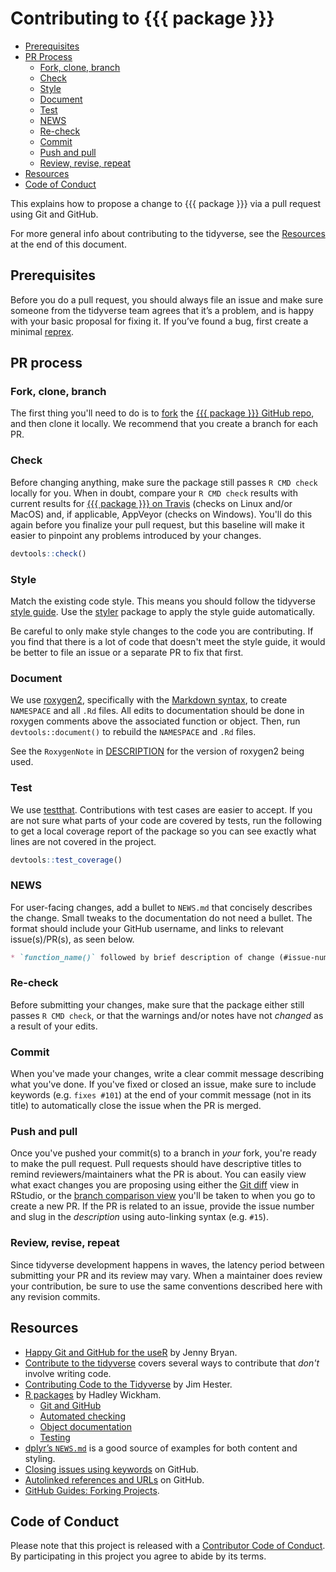 # Contributing to {{{ package }}}

-   [Prerequisites](#prerequisites)
-   [PR Process](#pr-process)
    -   [Fork, clone, branch](#fork-clone-branch)
    -   [Check](#check)
    -   [Style](#style)
    -   [Document](#document)
    -   [Test](#test)
    -   [NEWS](#news)
    -   [Re-check](#re-check)
    -   [Commit](#commit)
    -   [Push and pull](#push-and-pull)
    -   [Review, revise, repeat](#review-revise-repeat)
-   [Resources](#resources)
-   [Code of Conduct](#code-of-conduct)

This explains how to propose a change to {{{ package }}} via a pull request using
Git and GitHub. 

For more general info about contributing to the tidyverse, see the 
[Resources](#resources) at the end of this document.

## Prerequisites

Before you do a pull request, you should always file an issue and make sure
someone from the tidyverse team agrees that it’s a problem, and is happy with
your basic proposal for fixing it. If you’ve found a bug, first create a minimal
[reprex](https://www.tidyverse.org/help/#reprex).

## PR process

### Fork, clone, branch

The first thing you'll need to do is to [fork](https://help.github.com/articles/fork-a-repo/) 
the [{{{ package }}} GitHub repo]({{{github_url}}}), and 
then clone it locally. We recommend that you create a branch for each PR.

### Check

Before changing anything, make sure the package still passes `R CMD check`
locally for you. When in doubt, compare your `R CMD check` results with current
results for [{{{ package }}} on Travis]({{{travis_url}}}) (checks on Linux and/or 
MacOS) and, if applicable, AppVeyor (checks on Windows). You'll do this again
before you finalize your pull request, but this baseline will make it easier to
pinpoint any problems introduced by your changes.

``` r
devtools::check()
```

### Style

Match the existing code style. This means you should follow the tidyverse 
[style guide](http://style.tidyverse.org). Use the 
[styler](https://CRAN.R-project.org/package=styler) package to apply the style 
guide automatically.


Be careful to only make style changes to the code you are contributing. If you
find that there is a lot of code that doesn't meet the style guide, it would be
better to file an issue or a separate PR to fix that first.

### Document

We use [roxygen2](https://cran.r-project.org/package=roxygen2),
specifically with the [Markdown syntax](https://cran.r-project.org/web/packages/roxygen2/vignettes/markdown.html),
to create `NAMESPACE` and all `.Rd` files. All edits to documentation
should be done in roxygen comments above the associated function or
object. Then, run `devtools::document()` to rebuild the `NAMESPACE` and `.Rd` 
files.

See the `RoxygenNote` in [DESCRIPTION](DESCRIPTION) for the version of
roxygen2 being used. 

### Test

We use [testthat](https://cran.r-project.org/package=testthat). Contributions
with test cases are easier to accept. If you are not sure what parts of your
code are covered by tests, run the following to get a local coverage report of
the package so you can see exactly what lines are not covered in the project.

``` r
devtools::test_coverage()
```

### NEWS

For user-facing changes, add a bullet to `NEWS.md` that concisely describes
the change. Small tweaks to the documentation do not need a bullet. The format
should include your GitHub username, and links to relevant issue(s)/PR(s), as
seen below.

```md
* `function_name()` followed by brief description of change (#issue-num, @your-github-user-name)
```

### Re-check

Before submitting your changes, make sure that the package either still
passes `R CMD check`, or that the warnings and/or notes have not _changed_
as a result of your edits.

### Commit

When you've made your changes, write a clear commit message describing what
you've done. If you've fixed or closed an issue, make sure to include keywords
(e.g. `fixes #101`) at the end of your commit message (not in its
title) to automatically close the issue when the PR is merged.

### Push and pull

Once you've pushed your commit(s) to a branch in _your_ fork, you're ready to
make the pull request. Pull requests should have descriptive titles to remind
reviewers/maintainers what the PR is about. You can easily view what exact
changes you are proposing using either the [Git diff](http://r-pkgs.had.co.nz/git.html#git-status) 
view in RStudio, or the [branch comparison view](https://help.github.com/articles/creating-a-pull-request/) 
you'll be taken to when you go to create a new PR. If the PR is related to an 
issue, provide the issue number and slug in the _description_ using 
auto-linking syntax (e.g. `#15`).

### Review, revise, repeat

Since tidyverse development happens in waves, the latency period between
submitting your PR and its review may vary. When a maintainer does review
your contribution, be sure to use the same conventions described here with any
revision commits.

## Resources

* [Happy Git and GitHub for the useR](http://happygitwithr.com/) by Jenny Bryan.
* [Contribute to the tidyverse](https://www.tidyverse.org/contribute/) covers
several ways to contribute that _don't_ involve writing code.
* [Contributing Code to the Tidyverse](http://www.jimhester.com/2017/08/08/contributing/) 
by Jim Hester.
* [R packages](http://r-pkgs.had.co.nz/) by Hadley Wickham.
  - [Git and GitHub](http://r-pkgs.had.co.nz/git.html)
  - [Automated checking](http://r-pkgs.had.co.nz/check.html)
  - [Object documentation](http://r-pkgs.had.co.nz/man.html)
  - [Testing](http://r-pkgs.had.co.nz/tests.html)
* [dplyr’s `NEWS.md`](https://github.com/tidyverse/dplyr/blob/master/NEWS.md) is
a good source of examples for both content and styling.
* [Closing issues using keywords](https://help.github.com/articles/closing-issues-using-keywords/)
on GitHub.
* [Autolinked references and URLs](https://help.github.com/articles/autolinked-references-and-urls/)
on GitHub.
* [GitHub Guides: Forking Projects](https://guides.github.com/activities/forking/).

## Code of Conduct

Please note that this project is released with a [Contributor Code of
Conduct](CODE_OF_CONDUCT.md). By participating in this project you agree to
abide by its terms.
